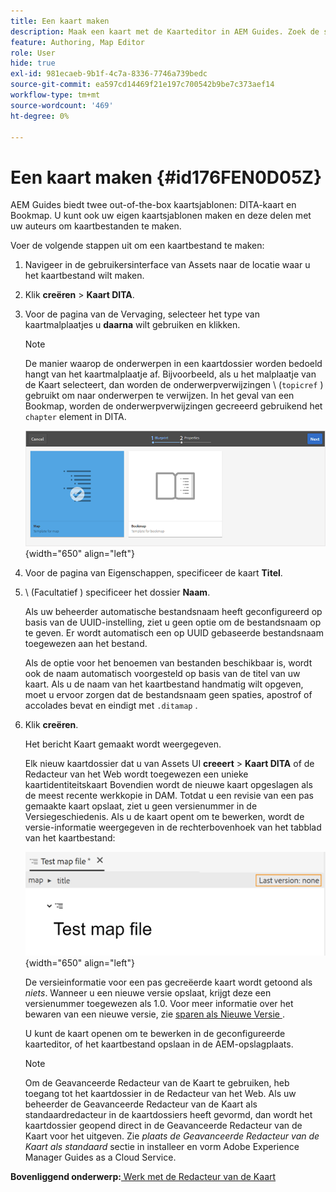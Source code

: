 ```yaml
---
title: Een kaart maken
description: Maak een kaart met de Kaarteditor in AEM Guides. Zoek de stappen om een kaartdossier tot stand te brengen dat op een kaartmalplaatje wordt gebaseerd.
feature: Authoring, Map Editor
role: User
hide: true
exl-id: 981ecaeb-9b1f-4c7a-8336-7746a739bedc
source-git-commit: ea597cd14469f21e197c700542b9be7c373aef14
workflow-type: tm+mt
source-wordcount: '469'
ht-degree: 0%

---
```


# Een kaart maken {#id176FEN0D05Z}

AEM Guides biedt twee out-of-the-box kaartsjablonen: DITA-kaart en Bookmap. U kunt ook uw eigen kaartsjablonen maken en deze delen met uw auteurs om kaartbestanden te maken.

Voer de volgende stappen uit om een kaartbestand te maken:

1. Navigeer in de gebruikersinterface van Assets naar de locatie waar u het kaartbestand wilt maken.

1. Klik **creëren** \> **Kaart DITA**.

1. Voor de pagina van de Vervaging, selecteer het type van kaartmalplaatjes u **daarna** wilt gebruiken en klikken.

   >[!NOTE]
   >
   > De manier waarop de onderwerpen in een kaartdossier worden bedoeld hangt van het kaartmalplaatje af. Bijvoorbeeld, als u het malplaatje van de Kaart selecteert, dan worden de onderwerpverwijzingen \ (`topicref` \) gebruikt om naar onderwerpen te verwijzen. In het geval van een Bookmap, worden de onderwerpverwijzingen gecreeerd gebruikend het `chapter` element in DITA.

   ![](images/map-template.png){width="650" align="left"}

1. Voor de pagina van Eigenschappen, specificeer de kaart **Titel**.

1. \ (Facultatief \) specificeer het dossier **Naam**.

   Als uw beheerder automatische bestandsnaam heeft geconfigureerd op basis van de UUID-instelling, ziet u geen optie om de bestandsnaam op te geven. Er wordt automatisch een op UUID gebaseerde bestandsnaam toegewezen aan het bestand.

   Als de optie voor het benoemen van bestanden beschikbaar is, wordt ook de naam automatisch voorgesteld op basis van de titel van uw kaart. Als u de naam van het kaartbestand handmatig wilt opgeven, moet u ervoor zorgen dat de bestandsnaam geen spaties, apostrof of accolades bevat en eindigt met `.ditamap` .

1. Klik **creëren**.

   Het bericht Kaart gemaakt wordt weergegeven.

   Elk nieuw kaartdossier dat u van Assets UI **creeert** \> **Kaart DITA** of de Redacteur van het Web wordt toegewezen een unieke kaartidentiteitskaart Bovendien wordt de nieuwe kaart opgeslagen als de meest recente werkkopie in DAM. Totdat u een revisie van een pas gemaakte kaart opslaat, ziet u geen versienummer in de Versiegeschiedenis. Als u de kaart opent om te bewerken, wordt de versie-informatie weergegeven in de rechterbovenhoek van het tabblad van het kaartbestand:

   ![](images/first-version-map-none.png){width="650" align="left"}

   De versieinformatie voor een pas gecreëerde kaart wordt getoond als *niets*. Wanneer u een nieuwe versie opslaat, krijgt deze een versienummer toegewezen als 1.0. Voor meer informatie over het bewaren van een nieuwe versie, zie [ sparen als Nieuwe Versie ](web-editor-features.md#save-as-new-version-id209ME400GXA).

   U kunt de kaart openen om te bewerken in de geconfigureerde kaarteditor, of het kaartbestand opslaan in de AEM-opslagplaats.

   >[!NOTE]
   >
   > Om de Geavanceerde Redacteur van de Kaart te gebruiken, heb toegang tot het kaartdossier in de Redacteur van het Web. Als uw beheerder de Geavanceerde Redacteur van de Kaart als standaardredacteur in de kaartdossiers heeft gevormd, dan wordt het kaartdossier geopend direct in de Geavanceerde Redacteur van de Kaart voor het uitgeven. Zie *plaats de Geavanceerde Redacteur van de Kaart als standaard* sectie in installeer en vorm Adobe Experience Manager Guides as a Cloud Service.


**Bovenliggend onderwerp:**&#x200B;[ Werk met de Redacteur van de Kaart ](map-editor.md)
